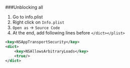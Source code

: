 ###Unblocking all

1. Go to info.plist
2. Right click on `Info.plist`
3. `Open as` -> `Source Code`
4. At the end, add following lines before `</dict></plist>` 

```xml
<key>NSAppTransportSecurity</key>
<dict>
	<key>NSAllowsArbitraryLoads</key>
	<true/>
</dict>
```
